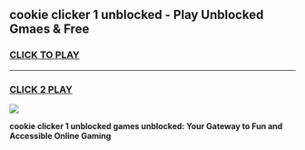 
## cookie clicker 1 unblocked - Play Unblocked Gmaes & Free
<h3>
<a href="https://news.freeplayer.one?title=cookie_clicker_1_unblocked&ref=23F">CLICK TO PLAY</a></h3>
<hr>

<h3>
<a href="https://news.freeplayer.one?title=cookie_clicker_1_unblocked&ref=23F">CLICK 2 PLAY</a>
  
</h3>

<a href="https://news.freeplayer.one?title=cookie_clicker_1_unblocked&ref=23F/"><img src="https://clearcache.store/games.png"></a>


**cookie clicker 1 unblocked games unblocked: Your Gateway to Fun and Accessible Online Gaming**
